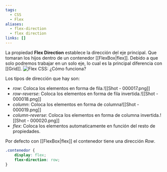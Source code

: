 ```yaml
---
tags:
  - CSS
  - Flex
aliases:
  - flex-direction
  - flex direction
links: []
---
```

La propiedad **Flex Direction** establece la dirección del eje principal. Que tomaran los hijos dentro de un contenedor [[FlexBox|flex]]. Debido a que solo podremos trabajar en un solo eje, lo cual es la principal diferencia con [[Grid]].
![Flex CSS: ¿Cómo funciona?](https://lenguajecss.com/css/maquetacion-y-colocacion/flex/flex-como-funciona.png)

Los tipos de dirección que hay son:
 - *row*: Coloca los elementos en forma de fila.![[Shot - 000017.png]]
 - *row-reverse*: Coloca los elementos en forma de fila invertida.![[Shot - 000018.png]]
 - *column*: Coloca los elementos en forma de columna![[Shot - 000019.png]]
 - *column-reverse*: Coloca los elementos en forma de columna invertida.![[Shot - 000020.png]]
 - *flex*: Coloca los elementos automaticamente en función del resto de propiedades.

Por defecto con [[FlexBox|flex]] el contenedor tiene una dirección *Row*.
```css
.contenedor {
	display: flex;
	flex-direction: row;
}
```
